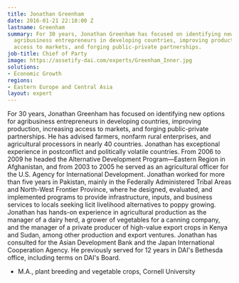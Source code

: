 ```yaml
---
title: Jonathan Greenham
date: 2016-01-21 22:18:00 Z
lastname: Greenham
summary: For 30 years, Jonathan Greenham has focused on identifying new options for
  agribusiness entrepreneurs in developing countries, improving production, increasing
  access to markets, and forging public-private partnerships.
job-title: Chief of Party
image: https://assetify-dai.com/experts/Greenham_Inner.jpg
solutions:
- Economic Growth
regions:
- Eastern Europe and Central Asia
layout: expert
---
```


For 30 years, Jonathan Greenham has focused on identifying new options for agribusiness entrepreneurs in developing countries, improving production, increasing access to markets, and forging public-private partnerships. He has advised farmers, nonfarm rural enterprises, and agricultural processors in nearly 40 countries. Jonathan has exceptional experience in postconflict and politically volatile countries. From 2006 to 2009 he headed the Alternative Development Program—Eastern Region in Afghanistan, and from 2003 to 2005 he served as an agricultural officer for the U.S. Agency for International Development. Jonathan worked for more than five years in Pakistan, mainly in the Federally Administered Tribal Areas and North-West Frontier Province, where he designed, evaluated, and implemented programs to provide infrastructure, inputs, and business services to locals seeking licit livelihood alternatives to poppy growing. Jonathan has hands-on experience in agricultural production as the manager of a dairy herd, a grower of vegetables for a canning company, and the manager of a private producer of high-value export crops in Kenya and Sudan, among other production and export ventures. Jonathan has consulted for the Asian Development Bank and the Japan International Cooperation Agency. He previously served for 12 years in DAI's Bethesda office, including terms on DAI's Board.

* M.A., plant breeding and vegetable crops, Cornell University